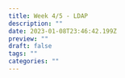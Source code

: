 ```yaml
---
title: Week 4/5 - LDAP
description: ""
date: 2023-01-08T23:46:42.199Z
preview: ""
draft: false
tags: ""
categories: ""
---
```

